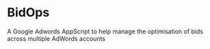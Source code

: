 # BidOps
A Google Adwords AppScript to help manage the optimisation of bids across multiple AdWords accounts
